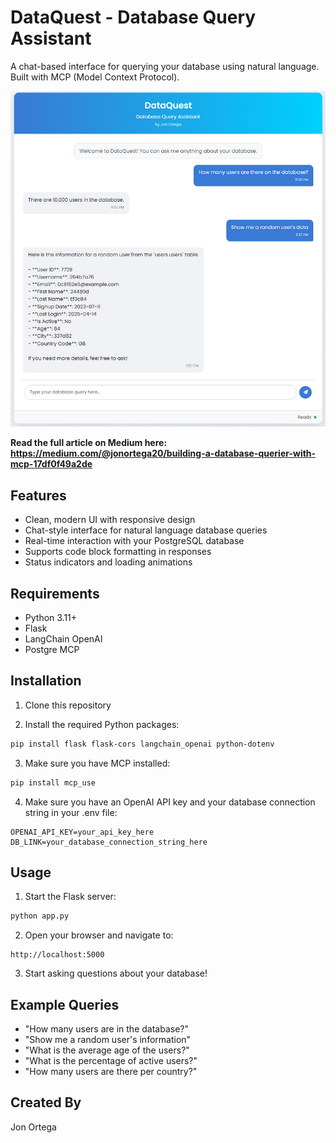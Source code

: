# DataQuest - Database Query Assistant

A chat-based interface for querying your database using natural language. Built with MCP (Model Context Protocol).

![Preview](static/preview.png)

**Read the full article on Medium here: https://medium.com/@jonortega20/building-a-database-querier-with-mcp-17df0f49a2de**

## Features

- Clean, modern UI with responsive design
- Chat-style interface for natural language database queries
- Real-time interaction with your PostgreSQL database
- Supports code block formatting in responses
- Status indicators and loading animations

## Requirements

- Python 3.11+
- Flask
- LangChain OpenAI
- Postgre MCP

## Installation

1. Clone this repository

2. Install the required Python packages:

```bash
pip install flask flask-cors langchain_openai python-dotenv
```

3. Make sure you have MCP installed:

```bash
pip install mcp_use
```

4. Make sure you have an OpenAI API key and your database connection string in your .env file:

```
OPENAI_API_KEY=your_api_key_here
DB_LINK=your_database_connection_string_here
```

## Usage

1. Start the Flask server:

```bash
python app.py
```

2. Open your browser and navigate to:

```
http://localhost:5000
```

3. Start asking questions about your database!

## Example Queries

- "How many users are in the database?"
- "Show me a random user's information"
- "What is the average age of the users?"
- "What is the percentage of active users?"
- "How many users are there per country?"

## Created By

Jon Ortega 
